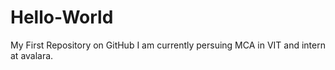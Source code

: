 # Hello-World
My First Repository on GitHub
I am currently persuing MCA in VIT
and intern at avalara.
